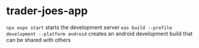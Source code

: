# trader-joes-app

`npx expo start` starts the development server
`eas build --profile development --platform android` creates an android development build that can be shared with others
